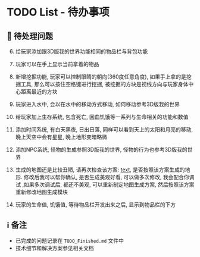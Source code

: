 # TODO List - 待办事项

## 🔄 待处理问题

6. 给玩家添加跟3D版我的世界功能相同的物品栏与背包功能

8. 玩家可以在手上显示当前拿着的物品

9. 新增挖掘功能, 玩家可以控制眼睛的朝向(360度任意角度), 如果手上拿的是挖掘工具, 那么可以按住空格键进行挖掘, 被挖掘的方块是视线方向与玩家身体中心距离最近的方块 

14. 玩家进入水中, 会以在水中的移动方式移动, 如何移动参考3D版我的世界

16. 给玩家加上生存系统, 包含死亡, 回血饥饿等一系列与生命相关的功能和数值

17. 添加时间系统, 有白天黑夜, 日出日落, 同样可以看到天上的太阳和月亮的移动, 晚上天空中会有星星, 晚上地形变暗略微

19. 添加NPC系统, 怪物的生成参照3D版我的世界, 怪物的行为也参考3D版我的世界

24. 生成的地图还是比较丑陋, 请再次检查该方案: [text](地图生成算法修改方案.md), 是否按照该方案生成的地形.  修改后我可以帮你确认, 是否生成美观好看, 可以做多次修改, 我会配合你调试 ,如果多次调试后, 都还不美观, 可以重新制定地图生成方案, 然后按照该方案重新修改地图生成模块

28. 玩家的生命值, 饥饿值, 等待物品栏开发出来之后, 显示到物品栏的下方


## ℹ️ 备注
- 已完成的问题记录在 `TODO_Finished.md` 文件中
- 技术细节和解决方案参见相关文档